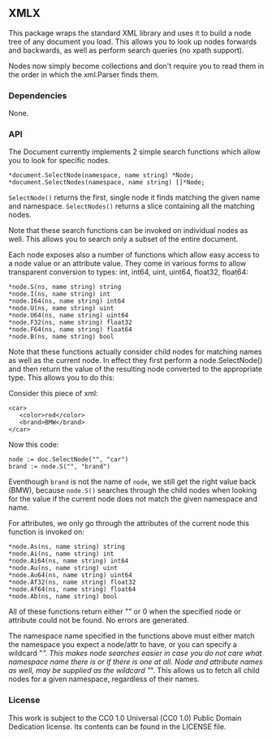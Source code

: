 ## XMLX

This package wraps the standard XML library and uses it to build a node tree of
any document you load. This allows you to look up nodes forwards and backwards,
as well as perform search queries (no xpath support).

Nodes now simply become collections and don't require you to read them in the
order in which the xml.Parser finds them.

### Dependencies

None.

### API

The Document currently implements 2 simple search functions which allow you to
look for specific nodes.

    *document.SelectNode(namespace, name string) *Node;
    *document.SelectNodes(namespace, name string) []*Node;
 
`SelectNode()` returns the first, single node it finds matching the given name
and namespace. `SelectNodes()` returns a slice containing all the matching nodes.

Note that these search functions can be invoked on individual nodes as well.
This allows you to search only a subset of the entire document.

Each node exposes also a number of functions which allow easy access to a node
value or an attribute value. They come in various forms to allow transparent
conversion to types: int, int64, uint, uint64, float32, float64:

    *node.S(ns, name string) string
    *node.I(ns, name string) int
    *node.I64(ns, name string) int64
    *node.U(ns, name string) uint
    *node.U64(ns, name string) uint64
    *node.F32(ns, name string) float32
    *node.F64(ns, name string) float64
    *node.B(ns, name string) bool

Note that these functions actually consider child nodes for matching names as
well as the current node. In effect they first perform a node.SelectNode() and
then return the value of the resulting node converted to the appropriate type.
This allows you to do this:

Consider this piece of xml:

    <car>
       <color>red</color>
       <brand>BMW</brand>
    </car>

Now this code:

    node := doc.SelectNode("", "car")
    brand := node.S("", "brand")

Eventhough `brand` is not the name of `node`, we still get the right value
back (BMW), because `node.S()` searches through the child nodes when looking
for the value if the current node does not match the given namespace and
name.

For attributes, we only go through the attributes of the current node this
function is invoked on:

    *node.As(ns, name string) string
    *node.Ai(ns, name string) int
    *node.Ai64(ns, name string) int64
    *node.Au(ns, name string) uint
    *node.Au64(ns, name string) uint64
    *node.Af32(ns, name string) float32
    *node.Af64(ns, name string) float64
    *node.Ab(ns, name string) bool

All of these functions return either "" or 0 when the specified node or
attribute could not be found. No errors are generated.

The namespace name specified in the functions above must either match the
namespace you expect a node/attr to have, or you can specify a wildcard "*".
This makes node searches easier in case you do not care what namespace name
there is or if there is one at all. Node and attribute names as well, may
be supplied as the wildcard "*". This allows us to fetch all child nodes for
a given namespace, regardless of their names.

### License

This work is subject to the CC0 1.0 Universal (CC0 1.0) Public Domain Dedication
license. Its contents can be found in the LICENSE file.


